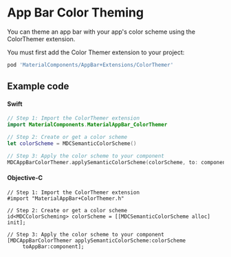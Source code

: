 <!--docs:
title: "Color Theming"
layout: detail
section: components
excerpt: "How to theme App Bar using the Material Design color system."
iconId: toolbar
path: /catalog/app-bars/color-theming/
-->

# App Bar Color Theming

You can theme an app bar with your app's color scheme using the ColorThemer extension.

You must first add the Color Themer extension to your project:

``` bash
pod 'MaterialComponents/AppBar+Extensions/ColorThemer'
```

## Example code

<!--<div class="material-code-render" markdown="1">-->
#### Swift
``` swift
// Step 1: Import the ColorThemer extension
import MaterialComponents.MaterialAppBar_ColorThemer

// Step 2: Create or get a color scheme
let colorScheme = MDCSemanticColorScheme()

// Step 3: Apply the color scheme to your component
MDCAppBarColorThemer.applySemanticColorScheme(colorScheme, to: component)
```

#### Objective-C

``` objc
// Step 1: Import the ColorThemer extension
#import "MaterialAppBar+ColorThemer.h"

// Step 2: Create or get a color scheme
id<MDCColorScheming> colorScheme = [[MDCSemanticColorScheme alloc] init];

// Step 3: Apply the color scheme to your component
[MDCAppBarColorThemer applySemanticColorScheme:colorScheme
     toAppBar:component];
```
<!--</div>-->

